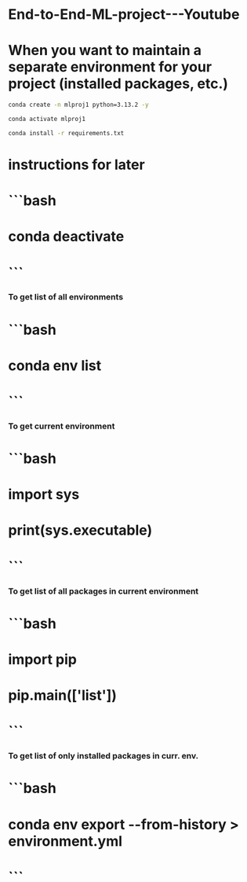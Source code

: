 # End-to-End-ML-project---Youtube# When you want to maintain a separate environment for your project (installed packages, etc.)```bashconda create -n mlproj1 python=3.13.2 -y``````bashconda activate mlproj1``````bashconda install -r requirements.txt```# instructions for later# ```bash# conda deactivate# ```### To get list of all environments# ```bash# conda env list# ```### To get current environment# ```bash# import sys# print(sys.executable)# ```### To get list of all packages in current environment# ```bash# import pip# pip.main(['list'])# ```### To get list of only installed packages in curr. env.# ```bash# conda env export --from-history > environment.yml# ```